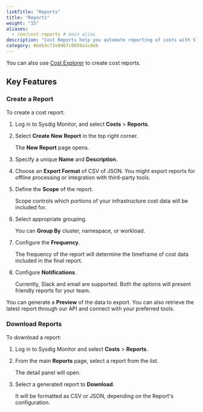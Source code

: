 ```yaml
---
linkTitle: "Reports"
title: "Reports"
weight: "15"
aliases:
  - /en/cost-reports # main alias
description: "Cost Reports help you automate reporting of costs with Slack and email integrations, and generate periodic JSON/CSV exports for integration with 3rd party tooling."
category: 66eb3c72e9d67c0059a1cdeb
---
```


You can also use [Cost Explorer](/en/cost-explorer) to create cost reports.

## Key Features

### Create a Report

To create a cost report:

1. Log in to Sysdig Monitor, and select **Costs** > **Reports**.

2. Select **Create New Report** in the top right corner.

   The **New Report** page opens.

3. Specify a unique **Name** and **Description**.

4. Choose an **Export Format** of CSV of JSON. You might export reports for offline processing or integration with third-party tools.

5. Define the **Scope** of the report.

   Scope controls which portions of your infrastructure cost data will be included for.

6. Select appropriate grouping.

   You can **Group By** cluster, namespace, or workload.

7. Configure the **Frequency**.

   The frequency of the report will determine the timeframe of cost data included in the final report.

8. Configure **Notifications**.

   Currently, Slack and email are supported. Both the options will present friendly reports for your team.

You can generate a **Preview** of the data to export. You can also retrieve the latest report through our API and connect with your preferred tools.

### Download Reports

To download a report:

1. Log in to Sysdig Monitor and select **Costs** > **Reports**.

2. From the main **Reports** page, select a report from the list.

   The detail panel will open.

3. Select a generated report to **Download**.

   It will be formatted as CSV or JSON, depending on the Report's configuration.
